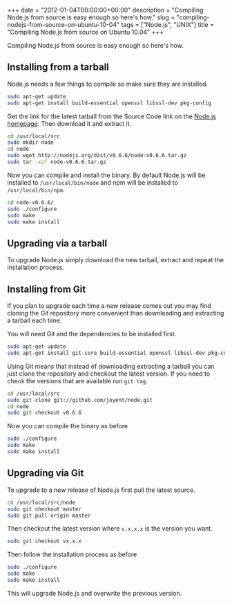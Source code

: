 +++
date = "2012-01-04T00:00:00+00:00"
description = "Compiling Node.js from source is easy enough so here's how."
slug = "compiling-nodejs-from-source-on-ubuntu-10-04"
tags = ["Node.js", "UNIX"]
title = "Compiling Node.js from source on Ubuntu 10.04"
+++

Compiling Node.js from source is easy enough so here's how.

## Installing from a tarball

Node.js needs a few things to compile so make sure they are installed.

```sh
sudo apt-get update
sudo apt-get install build-essential openssl libssl-dev pkg-config
```

Get the link for the latest tarball from the Source Code link on the [Node.js
homepage][3]. Then download it and extract it.

```sh
cd /usr/local/src
sudo mkdir node
cd node
sudo wget http://nodejs.org/dist/v0.6.6/node-v0.6.6.tar.gz
sudo tar -xzf node-v0.6.6.tar.gz
```

Now you can compile and install the binary. By default Node.js will be installed
to `/usr/local/bin/node` and npm will be installed to `/usr/local/bin/npm`.

```sh
cd node-v0.6.6/
sudo ./configure
sudo make
sudo make install
```

## Upgrading via a tarball

To upgrade Node.js simply download the new tarball, extract and repeat the
installation process.

## Installing from Git

If you plan to upgrade each time a new release comes out you may find cloning
the Git repository more convenient than downloading and extracting a tarball
each time.

You will need Git and the dependencies to be installed first.

```sh
sudo apt-get update
sudo apt-get install git-core build-essential openssl libssl-dev pkg-config
```

Using Git means that instead of downloading extracting a tarball you can just
clone the repository and checkout the latest version. If you need to check the
versions that are available run `git tag`.

```sh
cd /usr/local/src
sudo git clone git://github.com/joyent/node.git
cd node
sudo git checkout v0.6.6
```

Now you can compile the binary as before

```sh
sudo ./configure
sudo make
sudo make install
```

## Upgrading via Git

To upgrade to a new release of Node.js first pull the latest source.

```sh
cd /usr/local/src/node
sudo git checkout master
sudo git pull origin master
```

Then checkout the latest version where `v.x.x.x` is the version you want.

```sh
sudo git checkout vx.x.x
```

Then follow the installation process as before

```sh
sudo ./configure
sudo make
sudo make install
```

This will upgrade Node.js and overwrite the previous version.

[1]: https://launchpad.net/~chris-lea/+archive/node.js
[2]: https://launchpad.net/ubuntu/+source/nodejs
[3]: http://nodejs.org/download
